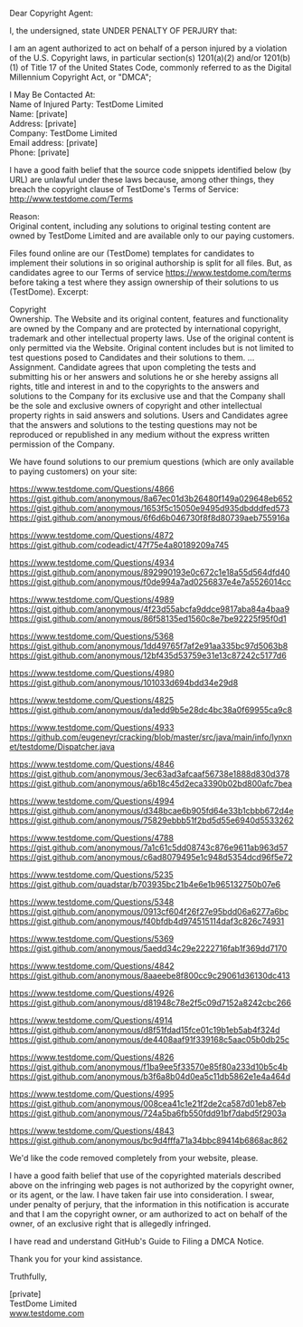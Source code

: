 Dear Copyright Agent:  

I, the undersigned, state UNDER PENALTY OF PERJURY that:  

I am an agent authorized to act on behalf of a person injured by a
violation of the U.S. Copyright laws, in particular section(s) 1201(a)(2)
and/or 1201(b)(1) of Title 17 of the United States Code, commonly referred
to as the Digital Millennium Copyright Act, or "DMCA";  

I May Be Contacted At:  
Name of Injured Party: TestDome Limited  
Name: [private]    
Address: [private]  
Company: TestDome Limited  
Email address: [private]    
Phone: [private]    

I have a good faith belief that the source code snippets identified below
(by URL) are unlawful under these laws because, among other things, they
breach the copyright clause of TestDome's Terms of Service:  
http://www.testdome.com/Terms  

Reason:  
Original content, including any solutions to original testing content are
owned by TestDome Limited and are available only to our paying customers.

Files found online are our (TestDome) templates for candidates to implement
their solutions in so original authorship is split for all files. But, as
candidates agree to our Terms of service
<https://www.testdome.com/terms> before
taking a test where they assign ownership of their solutions to us
(TestDome). Excerpt:  

Copyright  
Ownership. The Website and its original content, features and functionality
are owned by the Company and are protected by international copyright,
trademark and other intellectual property laws. Use of the original content
is only permitted via the Website. Original content includes but is not
limited to test questions posed to Candidates and their solutions to them.
...  
Assignment. Candidate agrees that upon completing the tests and submitting
his or her answers and solutions he or she hereby assigns all rights, title
and interest in and to the copyrights to the answers and solutions to the
Company for its exclusive use and that the Company shall be the sole and
exclusive owners of copyright and other intellectual property rights in
said answers and solutions. Users and Candidates agree that the answers and
solutions to the testing questions may not be reproduced or republished in
any medium without the express written permission of the Company.  

We have found solutions to our premium questions (which are only available
to paying customers) on your site:    

https://www.testdome.com/Questions/4866  
https://gist.github.com/anonymous/8a67ec01d3b26480f149a029648eb652  
https://gist.github.com/anonymous/1653f5c15050e9495d935dbdddfed573  
https://gist.github.com/anonymous/6f6d6b046730f8f8d80739aeb755916a  

https://www.testdome.com/Questions/4872  
https://gist.github.com/codeadict/47f75e4a80189209a745  

https://www.testdome.com/Questions/4934  
https://gist.github.com/anonymous/892990193e0c672c1e18a55d564dfd40  
https://gist.github.com/anonymous/f0de994a7ad0256837e4e7a5526014cc  

https://www.testdome.com/Questions/4989  
https://gist.github.com/anonymous/4f23d55abcfa9ddce9817aba84a4baa9  
https://gist.github.com/anonymous/86f58135ed1560c8e7be92225f95f0d1  

https://www.testdome.com/Questions/5368  
https://gist.github.com/anonymous/1dd49765f7af2e91aa335bc97d5063b8  
https://gist.github.com/anonymous/12bf435d53759e31e13c87242c5177d6  

https://www.testdome.com/Questions/4980  
https://gist.github.com/anonymous/101033d694bdd34e29d8  

https://www.testdome.com/Questions/4825  
https://gist.github.com/anonymous/da1edd9b5e28dc4bc38a0f69955ca9c8  

https://www.testdome.com/Questions/4933  
https://github.com/eugeneyr/cracking/blob/master/src/java/main/info/lynxnet/testdome/Dispatcher.java    

https://www.testdome.com/Questions/4846
https://gist.github.com/anonymous/3ec63ad3afcaaf56738e1888d830d378  
https://gist.github.com/anonymous/a6b18c45d2eca3390b02bd800afc7bea  

https://www.testdome.com/Questions/4994  
https://gist.github.com/anonymous/d348bcae6b905fd64e33b1cbbb672d4e  
https://gist.github.com/anonymous/75829ebbb51f2bd5d55e6940d5533262  

https://www.testdome.com/Questions/4788  
https://gist.github.com/anonymous/7a1c61c5dd08743c876e9611ab963d57  
https://gist.github.com/anonymous/c6ad8079495e1c948d5354dcd96f5e72  

https://www.testdome.com/Questions/5235  
https://gist.github.com/quadstar/b703935bc21b4e6e1b965132750b07e6  

https://www.testdome.com/Questions/5348  
https://gist.github.com/anonymous/0913cf604f26f27e95bdd06a6277a6bc  
https://gist.github.com/anonymous/f40bfdb4d974515114daf3c826c74931  

https://www.testdome.com/Questions/5369  
https://gist.github.com/anonymous/5aedd34c29e2222716fab1f369dd7170  

https://www.testdome.com/Questions/4842
https://gist.github.com/anonymous/8aaeebe8f800cc9c29061d36130dc413

https://www.testdome.com/Questions/4926  
https://gist.github.com/anonymous/d81948c78e2f5c09d7152a8242cbc266  

https://www.testdome.com/Questions/4914  
https://gist.github.com/anonymous/d8f51fdad15fce01c19b1eb5ab4f324d  
https://gist.github.com/anonymous/de4408aaf91f339168c5aac05b0db25c  

https://www.testdome.com/Questions/4826  
https://gist.github.com/anonymous/f1ba9ee5f33570e85f80a233d10b5c4b  
https://gist.github.com/anonymous/b3f6a8b04d0ea5c11db5862e1e4a464d  

https://www.testdome.com/Questions/4995  
https://gist.github.com/anonymous/008cea41c1e21f2de2ca587d01eb87eb  
https://gist.github.com/anonymous/724a5ba6fb550fdd91bf7dabd5f2903a  

https://www.testdome.com/Questions/4843  
https://gist.github.com/anonymous/bc9d4fffa71a34bbc89414b6868ac862  

We'd like the code removed completely from your website, please.

I have a good faith belief that use of the copyrighted materials described
above on the infringing web pages is not authorized by the copyright owner,
or its agent, or the law. I have taken fair use into consideration.
I swear, under penalty of perjury, that the information in this
notification is accurate and that I am the copyright owner, or am
authorized to act on behalf of the owner, of an exclusive right that is
allegedly infringed.

I have read and understand GitHub's Guide to Filing a DMCA Notice.  

Thank you for your kind assistance.  

Truthfully,

[private]  
TestDome Limited  
www.testdome.com  

